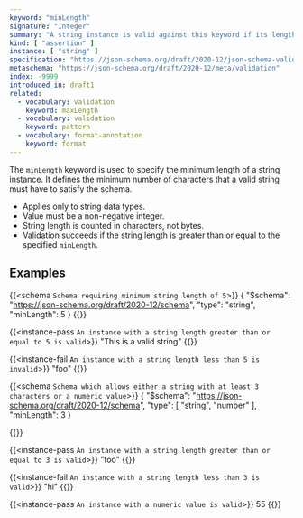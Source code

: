 ```yaml
---
keyword: "minLength"
signature: "Integer"
summary: "A string instance is valid against this keyword if its length is greater than, or equal to, the value of this keyword."
kind: [ "assertion" ]
instance: [ "string" ]
specification: "https://json-schema.org/draft/2020-12/json-schema-validation.html#section-6.3.2"
metaschema: "https://json-schema.org/draft/2020-12/meta/validation"
index: -9999
introduced_in: draft1
related:
  - vocabulary: validation
    keyword: maxLength
  - vocabulary: validation
    keyword: pattern
  - vocabulary: format-annotation
    keyword: format
---
```


The `minLength` keyword is used to specify the minimum length of a string instance. It defines the minimum number of characters that a valid string must have to satisfy the schema.

* Applies only to string data types.
* Value must be a non-negative integer.
* String length is counted in characters, not bytes.
* Validation succeeds if the string length is greater than or equal to the specified `minLength`.

## Examples

{{<schema `Schema requiring minimum string length of 5`>}}
{
  "$schema": "https://json-schema.org/draft/2020-12/schema",
  "type": "string",
  "minLength": 5
}
{{</schema>}}

{{<instance-pass `An instance with a string length greater than or equal to 5 is valid`>}}
"This is a valid string"
{{</instance-pass>}}

{{<instance-fail `An instance with a string length less than 5 is invalid`>}}
"foo"
{{</instance-fail>}}

{{<schema `Schema which allows either a string with at least 3 characters or a numeric value`>}}
{
  "$schema": "https://json-schema.org/draft/2020-12/schema",
  "type": [ "string", "number" ],
  "minLength": 3
}

{{</schema>}}

{{<instance-pass `An instance with a string length greater than or equal to 3 is valid`>}}
"foo"
{{</instance-pass>}}

{{<instance-fail `An instance with a string length less than 3 is valid`>}}
"hi"
{{</instance-fail>}}

{{<instance-pass `An instance with a numeric value is valid`>}}
55
{{</instance-pass>}}
